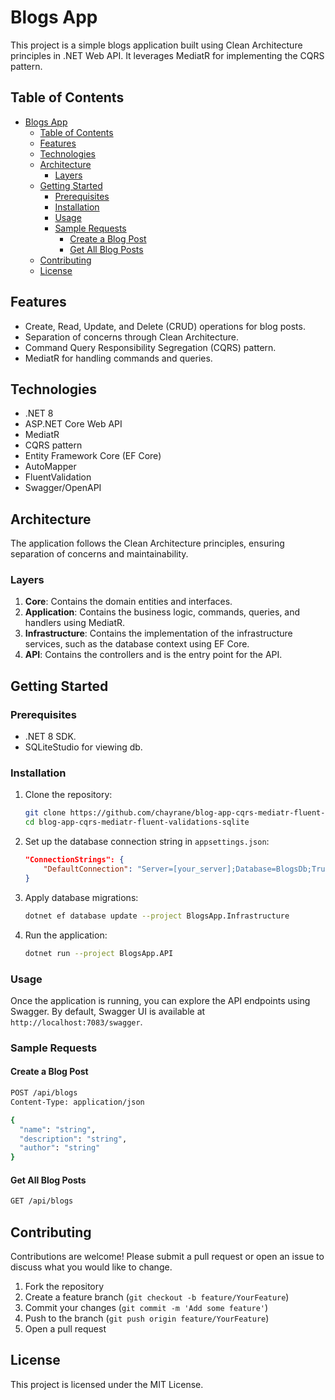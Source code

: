 # Blogs App

This project is a simple blogs application built using Clean Architecture principles in .NET Web API. It leverages MediatR for implementing the CQRS pattern.

## Table of Contents

- [Blogs App](#blogs-app)
  - [Table of Contents](#table-of-contents)
  - [Features](#features)
  - [Technologies](#technologies)
  - [Architecture](#architecture)
    - [Layers](#layers)
  - [Getting Started](#getting-started)
    - [Prerequisites](#prerequisites)
    - [Installation](#installation)
    - [Usage](#usage)
    - [Sample Requests](#sample-requests)
      - [Create a Blog Post](#create-a-blog-post)
      - [Get All Blog Posts](#get-all-blog-posts)
  - [Contributing](#contributing)
  - [License](#license)

## Features

- Create, Read, Update, and Delete (CRUD) operations for blog posts.
- Separation of concerns through Clean Architecture.
- Command Query Responsibility Segregation (CQRS) pattern.
- MediatR for handling commands and queries.

## Technologies

- .NET 8
- ASP.NET Core Web API
- MediatR
- CQRS pattern
- Entity Framework Core (EF Core)
- AutoMapper
- FluentValidation
- Swagger/OpenAPI

## Architecture

The application follows the Clean Architecture principles, ensuring separation of concerns and maintainability.

### Layers

1. **Core**: Contains the domain entities and interfaces.
2. **Application**: Contains the business logic, commands, queries, and handlers using MediatR.
3. **Infrastructure**: Contains the implementation of the infrastructure services, such as the database context using EF Core.
4. **API**: Contains the controllers and is the entry point for the API.

## Getting Started

### Prerequisites

- .NET 8 SDK.
- SQLiteStudio for viewing db.

### Installation

1. Clone the repository:
    ```sh
    git clone https://github.com/chayrane/blog-app-cqrs-mediatr-fluent-validations-sqlite.git
    cd blog-app-cqrs-mediatr-fluent-validations-sqlite
    ```

2. Set up the database connection string in `appsettings.json`:
    ```json
    "ConnectionStrings": {
        "DefaultConnection": "Server=[your_server];Database=BlogsDb;Trusted_Connection=True;MultipleActiveResultSets=true"
    }
    ```

3. Apply database migrations:
    ```sh
    dotnet ef database update --project BlogsApp.Infrastructure
    ```

4. Run the application:
    ```sh
    dotnet run --project BlogsApp.API
    ```

### Usage

Once the application is running, you can explore the API endpoints using Swagger. By default, Swagger UI is available at `http://localhost:7083/swagger`.

### Sample Requests

#### Create a Blog Post

```sh
POST /api/blogs
Content-Type: application/json

{
  "name": "string",
  "description": "string",
  "author": "string"
}
```

#### Get All Blog Posts

```sh
GET /api/blogs
```

## Contributing

Contributions are welcome! Please submit a pull request or open an issue to discuss what you would like to change.

1. Fork the repository
2. Create a feature branch (`git checkout -b feature/YourFeature`)
3. Commit your changes (`git commit -m 'Add some feature'`)
4. Push to the branch (`git push origin feature/YourFeature`)
5. Open a pull request

## License

This project is licensed under the MIT License.